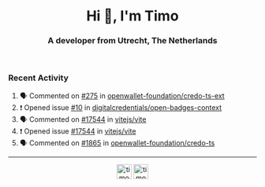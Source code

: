 <h1 align="center">Hi 👋, I'm Timo</h1>
<h3 align="center">A developer from Utrecht, The Netherlands</h3>
<br/>
<!-- https://github.com/rahuldkjain/github-profile-readme-generator --!>

<!--  <p align="left"><img src="https://github-readme-stats.vercel.app/api?username=timoglastra&show_icons=true&count_private=true&" alt="timoglastra" /></p> --!>

<!--
Github language stats
<p align="left"><img src="https://github-readme-stats.vercel.app/api/top-langs/?username=timoglastra&layout=compact" alt="timoglastra" /><p>
-->

<!-- Codestats language stats -->
<!-- <p align="left"><img src="https://codestats-readme.vercel.app/api/top-langs/?username=timoglastra&layout=compact&language_count=12" alt="timoglastra" /><p>    --!>
  
<h3>Recent Activity</h3>

<!--START_SECTION:activity-->
1. 🗣 Commented on [#275](https://github.com/openwallet-foundation/credo-ts-ext/issues/275#issuecomment-2184111473) in [openwallet-foundation/credo-ts-ext](https://github.com/openwallet-foundation/credo-ts-ext)
2. ❗ Opened issue [#10](https://github.com/digitalcredentials/open-badges-context/issues/10) in [digitalcredentials/open-badges-context](https://github.com/digitalcredentials/open-badges-context)
3. 🗣 Commented on [#17544](https://github.com/vitejs/vite/issues/17544#issuecomment-2184002157) in [vitejs/vite](https://github.com/vitejs/vite)
4. ❗ Opened issue [#17544](https://github.com/vitejs/vite/issues/17544) in [vitejs/vite](https://github.com/vitejs/vite)
5. 🗣 Commented on [#1865](https://github.com/openwallet-foundation/credo-ts/pull/1865#issuecomment-2182777823) in [openwallet-foundation/credo-ts](https://github.com/openwallet-foundation/credo-ts)
<!--END_SECTION:activity-->

---

<p align="center">
<a href="https://twitter.com/timoglastra" target="blank"><img align="center" src="https://cdn.jsdelivr.net/npm/simple-icons@3.0.1/icons/twitter.svg" alt="timoglastra" height="30" width="30" /></a>
<a href="https://linkedin.com/in/timoglastra" target="blank"><img align="center" src="https://cdn.jsdelivr.net/npm/simple-icons@3.0.1/icons/linkedin.svg" alt="timoglastra" height="30" width="30" /></a>
</p>



